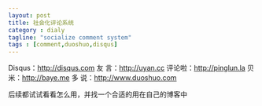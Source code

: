 ```yaml
---
layout: post
title: 社会化评论系统
category : dialy
tagline: "socialize comment system"
tags : [comment,duoshuo,disqus]
---
```



Disqus：http://disqus.com
友  言：http://uyan.cc
评论啦：http://pinglun.la
贝  米：http://baye.me
多  说：http://www.duoshuo.com

后续都试试看看怎么用，并找一个合适的用在自己的博客中
